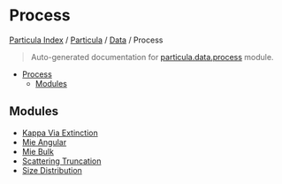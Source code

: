 # Process

[Particula Index](../../../README.md#particula-index) / [Particula](../../index.md#particula) / [Data](../index.md#data) / Process

> Auto-generated documentation for [particula.data.process](../../../../particula/data/process/__init__.py) module.

- [Process](#process)
  - [Modules](#modules)

## Modules

- [Kappa Via Extinction](./kappa_via_extinction.md)
- [Mie Angular](./mie_angular.md)
- [Mie Bulk](./mie_bulk.md)
- [Scattering Truncation](./scattering_truncation.md)
- [Size Distribution](./size_distribution.md)